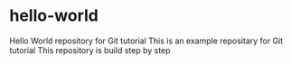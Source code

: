 # hello-world
Hello World repository for Git tutorial
This is an example repositary for Git tutorial 
This repository is build step by step
